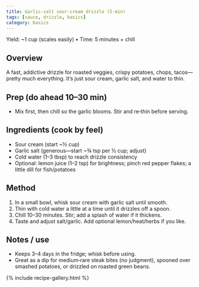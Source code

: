 ```yaml
---
title: Garlic‑salt sour‑cream drizzle (5‑min)
tags: [sauce, drizzle, basics]
category: basics
---
```


Yield: ~1 cup (scales easily) • Time: 5 minutes + chill

## Overview
A fast, addictive drizzle for roasted veggies, crispy potatoes, chops, tacos—pretty much everything. It’s just sour cream, garlic salt, and water to thin.

## Prep (do ahead 10–30 min)
- Mix first, then chill so the garlic blooms. Stir and re‑thin before serving.

## Ingredients (cook by feel)
- Sour cream (start ~½ cup)
- Garlic salt (generous—start ~¾ tsp per ½ cup; adjust)
- Cold water (1–3 tbsp) to reach drizzle consistency
- Optional: lemon juice (1–2 tsp) for brightness; pinch red pepper flakes; a little dill for fish/potatoes

## Method
1. In a small bowl, whisk sour cream with garlic salt until smooth.
2. Thin with cold water a little at a time until it drizzles off a spoon.
3. Chill 10–30 minutes. Stir; add a splash of water if it thickens.
4. Taste and adjust salt/garlic. Add optional lemon/heat/herbs if you like.

## Notes / use
- Keeps 3–4 days in the fridge; whisk before using.
- Great as a dip for medium‑rare steak bites (no judgment), spooned over smashed potatoes, or drizzled on roasted green beans.

{% include recipe-gallery.html %}
